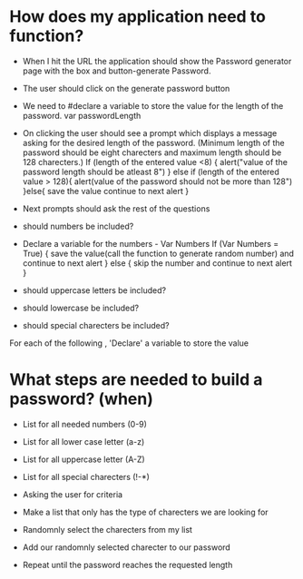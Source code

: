 # How does my application need to function?

- When I hit the URL the application should show the Password generator page with the box and button-generate Password.

- The user should click on the generate password button 

- We need to #declare a variable to store the value for the length of the password. var passwordLength

- On clicking the user should see a prompt which displays a message asking for the desired length of the password. (Minimum length of the password should be eight charecters and maximum length should be 128 charecters.)
    If (length of the entered value <8) {
        alert("value of the password length should be atleast 8")
    }
    else if (length of the entered value > 128){
        alert(value of the password should not be more than 128")
    }else{
        save the value
        continue to next alert 
    }


- Next prompts should ask the rest of the questions 

- should numbers be included?

- Declare a variable for the numbers - Var Numbers
If (Var Numbers = True) {
    save the value(call the function to generate random number) and continue to next alert
}
else {
    skip the number and continue to next alert
}





- should uppercase letters be included?
- should lowercase be included?
- should special charecters be included?





For each of the following , 'Declare' a variable to store the value




# What steps are needed to build a password? (when)


- List for all needed numbers (0-9)
- List for all lower case letter (a-z)
- List for all uppercase letter (A-Z)
- List for all special charecters (!-*)

- Asking the user for criteria
- Make a list that only has the type of charecters we are looking for 
- Randomnly select the charecters from my list 
- Add our randomnly selected charecter to our password
- Repeat until the password reaches the requested length




